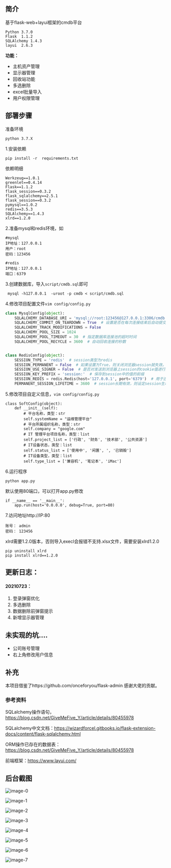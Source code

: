 ## 简介

基于flask-web+layui框架的cmdb平台

```
Python 3.7.0
Flask  1.1.2
SQLAlchemy 1.4.3
layui  2.6.3
```

**功能：**

- 主机资产管理
- 显示器管理
- 回收站功能
- 多选删除
- excel批量导入
- 用户权限管理

## 部署步骤

准备环境

```
python 3.7.X
```

1.安装依赖

```
pip install -r  requirements.txt
```

依赖明细

```
Werkzeug==1.0.1
greenlet==0.4.14
Flask==1.1.2
flask_session==0.3.2
flask_sqlalchemy==2.5.1
flask_session==0.3.2
pymysql==1.0.2
redis==3.5.3
SQLAlchemy==1.4.3
xlrd==1.2.0
```

2.准备mysql和redis环境，如

```
#mysql
IP地址：127.0.0.1
用户：root 
密码：123456

#redis
IP地址：127.0.0.1
端口：6379
```

3.创建数据库，导入`script/cmdb.sql`即可

```
 mysql -h127.0.0.1  -uroot -p cmdb < script/cmdb.sql
```

4.修改项目配置文件`vim config/config.py`

```python
class MysqlConfig(object):
    SQLALCHEMY_DATABASE_URI = 'mysql://root:123456@127.0.0.1:3306/cmdb'
    SQLALCHEMY_COMMIT_ON_TEARDOWN = True  # 设置是否在每次连接结束后自动提交数据库中的变动。
    SQLALCHEMY_TRACK_MODIFICATIONS = False
    SQLALCHEMY_POOL_SIZE = 1024
    SQLALCHEMY_POOL_TIMEOUT = 30  # 指定数据库连接池的超时时间
    SQLALCHEMY_POOL_RECYCLE = 3600  # 自动回收连接的秒数


class RedisConfig(object):
    SESSION_TYPE = 'redis'  # session类型为redis
    SESSION_PERMANENT = False  # 如果设置为True，则关闭浏览器session就失效。
    SESSION_USE_SIGNER = False  # 是否对发送到浏览器上session的cookie值进行加密
    SESSION_KEY_PREFIX = 'session:'  # 保存到session中的值的前缀
    SESSION_REDIS = redis.Redis(host='127.0.0.1', port='6379')  # 用于连接redis的配置
    PERMANENT_SESSION_LIFETIME = 3600  # session长期有效，则设定session生命周期，整数秒，默认大概不到3小时。
```

5.修改项目自定义信息，`vim config/config.py`

```
class SoftConfig(object):
    def __init__(self):
        # 平台名称，类型：str
        self.systemName = "运维管理平台"
        # 平台所属组织名称，类型：str
        self.company = "google.com"
        # IT 管理平台项目名称，类型：list
        self.project_list = ['行政', '财务', '技术部', '公共资源']
        # IT设备状态，类型：list
        self.status_list = ['使用中', '闲置', ', '已销毁']
        # IT设备类型，类型：list
        self.type_list = ['兼容机', '笔记本', 'iMac']

```

6.运行程序

```
python app.py
```

默认使用80端口，可以打开app.py修改

```
if __name__ == '__main__':
    app.run(host='0.0.0.0', debug=True, port=80)
```

7.访问地址http://IP:80

```
账号： admin
密码： 123456
```

<!--特殊要求-->

xlrd需要1.2.0版本，否则导入execl会报错不支持.xlsx文件，需要安装xlrd1.2.0

```
pip uninstall xlrd
pip install xlrd==1.2.0
```

## 更新日志：

#### 20210723：

1. 登录弹窗优化
2. 多选删除
3. 数据删除前弹窗提示
4. 新增显示器管理

## 未实现的坑....

- 公司账号管理
- 右上角修改用户信息

## 补充

本项目借鉴了https://github.com/onceforyou/flask-admin  感谢大佬的贡献。

### 参考资料

SQLalchemy操作语句， https://blog.csdn.net/GiveMeFive_Y/article/details/80455978

SQLalchemy中文文档：https://wizardforcel.gitbooks.io/flask-extension-docs/content/flask-sqlalchemy.html

ORM操作已存在的数据表：https://blog.csdn.net/GiveMeFive_Y/article/details/80455978

前端框架：https://www.layui.com/

## 后台截图

![image-0](README.assets/image-0.png)

![image-1](README.assets/image-1.png)

![image-2](README.assets/image-2.png)

![image-3](README.assets/image-3.png)

![image-4](README.assets/image-4.png)

![image-5](README.assets/image-5.png)

![image-6](README.assets/image-6.png)

![image-7](README.assets/image-7.png)